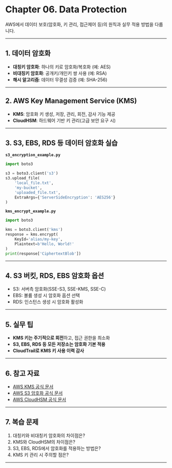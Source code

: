 # Chapter 06. Data Protection

AWS에서 데이터 보호(암호화, 키 관리, 접근제어 등)의 원칙과 실무 적용 방법을 다룹니다.

---

## 1. 데이터 암호화

- **대칭키 암호화**: 하나의 키로 암호화/복호화 (예: AES)
- **비대칭키 암호화**: 공개키/개인키 쌍 사용 (예: RSA)
- **해시 알고리즘**: 데이터 무결성 검증 (예: SHA-256)

---

## 2. AWS Key Management Service (KMS)

- **KMS**: 암호화 키 생성, 저장, 관리, 회전, 감사 기능 제공
- **CloudHSM**: 하드웨어 기반 키 관리(고급 보안 요구 시)

---

## 3. S3, EBS, RDS 등 데이터 암호화 실습

**`s3_encryption_example.py`**
```python
import boto3

s3 = boto3.client('s3')
s3.upload_file(
    'local_file.txt',
    'my-bucket',
    'uploaded_file.txt',
    ExtraArgs={'ServerSideEncryption': 'AES256'}
)
```

**`kms_encrypt_example.py`**
```python
import boto3

kms = boto3.client('kms')
response = kms.encrypt(
    KeyId='alias/my-key',
    Plaintext=b'Hello, World!'
)
print(response['CiphertextBlob'])
```

---

## 4. S3 버킷, RDS, EBS 암호화 옵션

- S3: 서버측 암호화(SSE-S3, SSE-KMS, SSE-C)
- EBS: 볼륨 생성 시 암호화 옵션 선택
- RDS: 인스턴스 생성 시 암호화 활성화

---

## 5. 실무 팁

- **KMS 키는 주기적으로 회전**하고, 접근 권한을 최소화
- **S3, EBS, RDS 등 모든 저장소는 암호화 기본 적용**
- **CloudTrail로 KMS 키 사용 이력 감사**

---

## 6. 참고 자료

- [AWS KMS 공식 문서](https://docs.aws.amazon.com/ko_kr/kms/latest/developerguide/overview.html)
- [AWS S3 암호화 공식 문서](https://docs.aws.amazon.com/ko_kr/AmazonS3/latest/userguide/serv-side-encryption.html)
- [AWS CloudHSM 공식 문서](https://docs.aws.amazon.com/ko_kr/cloudhsm/latest/userguide/what-is-cloudhsm.html)

---

## 7. 복습 문제

1. 대칭키와 비대칭키 암호화의 차이점은?
2. KMS와 CloudHSM의 차이점은?
3. S3, EBS, RDS에서 암호화를 적용하는 방법은?
4. KMS 키 관리 시 주의할 점은?

---
